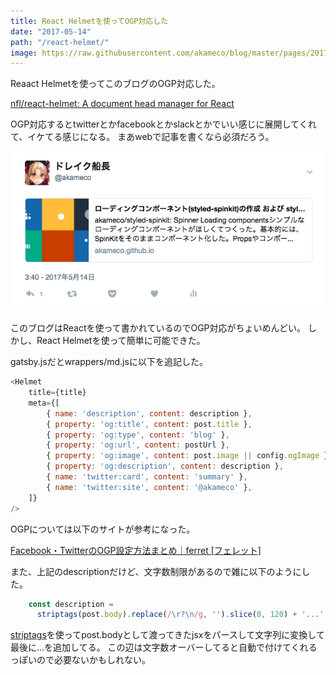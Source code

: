 ```yaml
---
title: React Helmetを使ってOGP対応した
date: "2017-05-14"
path: "/react-helmet/"
image: https://raw.githubusercontent.com/akameco/blog/master/pages/2017-05-14-react-helmet/ogp.png
---
```


Reaact Helmetを使ってこのブログのOGP対応した。

[nfl/react-helmet: A document head manager for React](https://github.com/nfl/react-helmet)

OGP対応するとtwitterとかfacebookとかslackとかでいい感じに展開してくれて、イケてる感じになる。
まあwebで記事を書くなら必須だろう。

![opg](./ogp.png)

このブログはReactを使って書かれているのでOGP対応がちょいめんどい。
しかし、React Helmetを使って簡単に可能できた。

gatsby.jsだとwrappers/md.jsに以下を追記した。

```js
<Helmet
	title={title}
	meta={[
		{ name: 'description', content: description },
		{ property: 'og:title', content: post.title },
		{ property: 'og:type', content: 'blog' },
		{ property: 'og:url', content: postUrl },
		{ property: 'og:image', content: post.image || config.ogImage },
		{ property: 'og:description', content: description },
		{ name: 'twitter:card', content: 'summary' },
		{ name: 'twitter:site', content: '@akameco' },
	]}
/>
```

OGPについては以下のサイトが参考になった。

[Facebook・TwitterのOGP設定方法まとめ｜ferret [フェレット]](https://ferret-plus.com/610)

また、上記のdescriptionだけど、文字数制限があるので雑に以下のようにした。

```js
    const description =
      striptags(post.body).replace(/\r?\n/g, '').slice(0, 120) + '...'
```

[striptags](https://github.com/ericnorris/striptags)を使ってpost.bodyとして渡ってきたjsxをパースして文字列に変換して最後に...を追加してる。
この辺は文字数オーバーしてると自動で付けてくれるっぽいので必要ないかもしれない。
